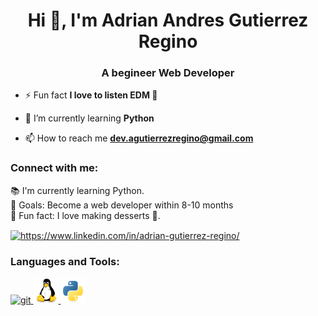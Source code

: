 <h1 align="center">Hi 👋, I'm Adrian Andres Gutierrez Regino</h1>
<h3 align="center">A begineer Web Developer</h3>

- ⚡ Fun fact **I love to listen EDM 🎵**

- 🌱 I’m currently learning **Python**

- 📫 How to reach me **dev.agutierrezregino@gmail.com**

<h3 align="left">Connect with me:</h3>
<p align="left">📚 I'm currently learning Python.<br>🎯 Goals: Become a web developer within 8-10 months<br>🎲 Fun fact: I love making desserts 🍰.</p>
<p align="left">
<a href="https://linkedin.com/in/https://www.linkedin.com/in/adrian-gutierrez-regino/" target="blank"><img align="center" src="https://raw.githubusercontent.com/rahuldkjain/github-profile-readme-generator/master/src/images/icons/Social/linked-in-alt.svg" alt="https://www.linkedin.com/in/adrian-gutierrez-regino/" height="30" width="40" /></a>
</p>

<h3 align="left">Languages and Tools:</h3>
<p align="left"> <a href="https://git-scm.com/" target="_blank" rel="noreferrer"> <img src="https://www.vectorlogo.zone/logos/git-scm/git-scm-icon.svg" alt="git" width="40" height="40"/> </a> <a href="https://www.linux.org/" target="_blank" rel="noreferrer"> <img src="https://raw.githubusercontent.com/devicons/devicon/master/icons/linux/linux-original.svg" alt="linux" width="40" height="40"/> </a> <a href="https://www.python.org" target="_blank" rel="noreferrer"> <img src="https://raw.githubusercontent.com/devicons/devicon/master/icons/python/python-original.svg" alt="python" width="40" height="40"/> </a> </p>

